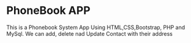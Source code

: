 # PhoneBook APP
This is a Phonebook System App Using HTML,CSS,Bootstrap, PHP and MySql. We can add, delete nad Update Contact with their address
